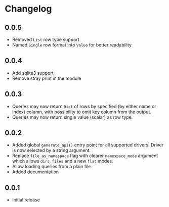 # Changelog

## 0.0.5

* Removed `List` row type support
* Named `Single` row format into `Value` for better readability

## 0.0.4

* Add sqlite3 support
* Remove stray print in the module

## 0.0.3

* Queries may now return `Dict` of rows by specified (by either
  name or index) column, with possibility to omit key column from
  the output.
* Queries may now return single value (scalar) as row type.

## 0.0.2

* Added global `generate_api()` entry point for all supported
  drivers. Driver is now selected by a string argument.
* Replace `file_as_namespace` flag with clearer `namespace_mode`
  argument which allows `dirs`, `files` and a new `flat` modes.
* Allow loading queries from a plain file
* Added documentation

## 0.0.1

* Initial release
